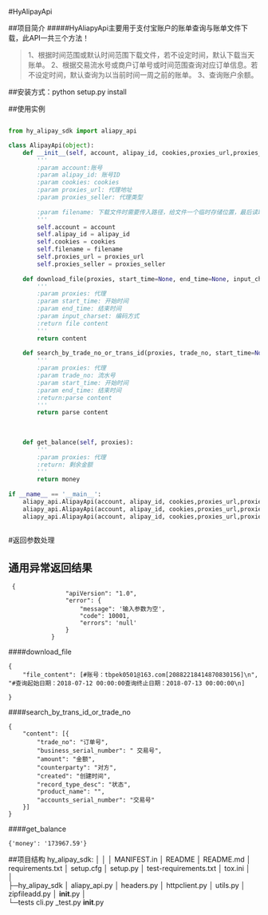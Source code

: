 #HyAlipayApi

##项目简介
#####HyAliapyApi主要用于支付宝账户的账单查询与账单文件下载，此API一共三个方法！
>1、根据时间范围或默认时间范围下载文件，若不设定时间，默认下载当天账单。
>2、根据交易流水号或商户订单号或时间范围查询对应订单信息。若不设定时间，默认查询为以当前时间一周之前的账单。
>3、查询账户余额。

##安装方式：python setup.py install

##使用实例

```python

from hy_alipay_sdk import aliapy_api

class AlipayApi(object):
    def __init__(self, account, alipay_id, cookies,proxies_url,proxies_seller, filename=None):
        '''
        :param account:账号
        :param alipay_id: 账号ID
        :param cookies: cookies
        :param proxies_url: 代理地址
        :param proxies_seller: 代理类型
        
        :param filename: 下载文件时需要传入路径，给文件一个临时存储位置，最后读取文件并删除！
        '''
        self.account = account
        self.alipay_id = alipay_id
        self.cookies = cookies
        self.filename = filename    
        self.proxies_url = proxies_url    
        self.proxies_seller = proxies_seller    
        
    def download_file(proxies, start_time=None, end_time=None, input_charset='gbk'):
        '''
        :param proxies: 代理
        :param start_time: 开始时间
        :param end_time: 结束时间
        :param input_charset: 编码方式
        :return file content
        '''
        return content
    
    def search_by_trade_no_or_trans_id(proxies, trade_no, start_time=None, end_time=None):
        '''
        :param proxies: 代理
        :param trade_no: 流水号
        :param start_time: 开始时间
        :param end_time: 结束时间
        :return:parse content
        '''
        return parse content
    
    
    
    def get_balance(self, proxies):
        '''
        :param proxies: 代理
        :return: 剩余金额
        '''
        return money
    
if __name__ == '__main__':
    aliapy_api.AlipayApi(account, alipay_id, cookies,proxies_url,proxies_seller,'c:/hy_alipay_sdk/').download_file(proxies,'2018-07-10','2018-07-11','gbk')
    aliapy_api.AlipayApi(account, alipay_id, cookies,proxies_url,proxies_seller).search_by_trade_no_or_trans_id(proxies,trade_no,'2018-07-10','2018-07-11')
    aliapy_api.AlipayApi(account, alipay_id, cookies,proxies_url,proxies_seller).get_balance(proxies)
    
```        


#返回参数处理

## 通用异常返回结果

```
 {
                "apiVersion": "1.0",
                "error": {
                    "message": '输入参数为空',
                    "code": 10001,
                    "errors": 'null'
                }
            }
```

####download_file
```
{
    "file_content": [#账号：tbpek0501@163.com[20882218414870830156]\n", "#查询起始日期：2018-07-12 00:00:00查询终止日期：2018-07-13 00:00:00\n]
        
}
```

####search_by_trans_id_or_trade_no
```
{
    "content": [{
        "trade_no": "订单号",
        "business_serial_number": " 交易号",
        "amount": "金额",
        "counterparty": "对方",
        "created": "创建时间",
        "record_type_desc": "状态",
        "product_name": "",
        "accounts_serial_number": "交易号"
    }]
}
```
  
  
####get_balance

```
{'money': '173967.59'}
```


##项目结构
hy_alipay_sdk:
│
│
│  MANIFEST.in
│  README
│  README.md
│  requirements.txt
│  setup.cfg
│  setup.py
│  test-requirements.txt
│  tox.ini
│  
│      
├─hy_alipay_sdk
│      aliapy_api.py
│      headers.py
│      httpclient.py
│      utils.py
│      zipfileadd.py
│      __init__.py
│      
└─tests
        cli.py
        _test.py
        __init__.py